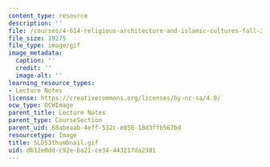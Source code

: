 ```yaml
---
content_type: resource
description: ''
file: /courses/4-614-religious-architecture-and-islamic-cultures-fall-2002/db12e0ddc92eba21ce34443217da2381_SLD53thumbnail.gif
file_size: 19275
file_type: image/gif
image_metadata:
  caption: ''
  credit: ''
  image-alt: ''
learning_resource_types:
- Lecture Notes
license: https://creativecommons.org/licenses/by-nc-sa/4.0/
ocw_type: OCWImage
parent_title: Lecture Notes
parent_type: CourseSection
parent_uid: 68abeaab-4eff-532c-e858-18d3ffb567bd
resourcetype: Image
title: SLD53thumbnail.gif
uid: db12e0dd-c92e-ba21-ce34-443217da2381
---
```

